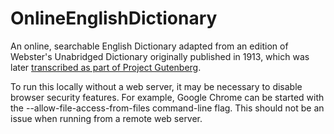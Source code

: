 OnlineEnglishDictionary
=======================

An online, searchable English Dictionary adapted from an edition
of Webster's Unabridged Dictionary originally published in 1913,
which was later <a href='https://gutenberg.org/ebooks/29765'>
transcribed as part of Project Gutenberg</a>. 

To run this locally without a web server, it may be necessary
to disable browser security features.  For example, Google Chrome
can be started with the --allow-file-access-from-files command-line flag.
This should not be an issue when running from a remote web server.
